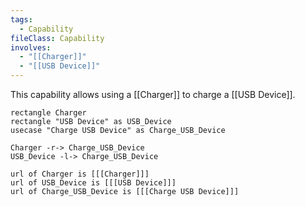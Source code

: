 ```yaml
---
tags:
  - Capability
fileClass: Capability
involves:
  - "[[Charger]]"
  - "[[USB Device]]"
---
```

This capability allows using a [[Charger]] to charge a [[USB Device]].

```plantuml-svg
rectangle Charger
rectangle "USB Device" as USB_Device
usecase "Charge USB Device" as Charge_USB_Device

Charger -r-> Charge_USB_Device
USB_Device -l-> Charge_USB_Device

url of Charger is [[[Charger]]]
url of USB_Device is [[[USB Device]]]
url of Charge_USB_Device is [[[Charge USB Device]]]
```
